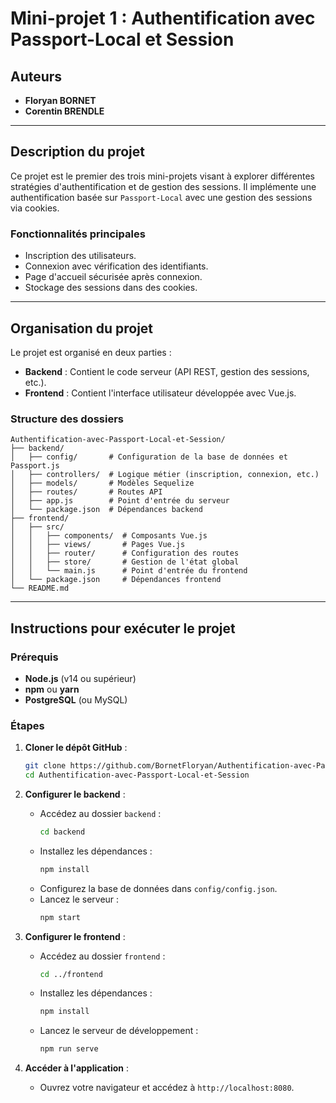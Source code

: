 
# Mini-projet 1 : Authentification avec Passport-Local et Session

## Auteurs
- **Floryan BORNET**
- **Corentin BRENDLE**

---

## Description du projet
Ce projet est le premier des trois mini-projets visant à explorer différentes stratégies d'authentification et de gestion des sessions. Il implémente une authentification basée sur `Passport-Local` avec une gestion des sessions via cookies.

### Fonctionnalités principales
- Inscription des utilisateurs.
- Connexion avec vérification des identifiants.
- Page d'accueil sécurisée après connexion.
- Stockage des sessions dans des cookies.

---

## Organisation du projet
Le projet est organisé en deux parties :
- **Backend** : Contient le code serveur (API REST, gestion des sessions, etc.).
- **Frontend** : Contient l'interface utilisateur développée avec Vue.js.

### Structure des dossiers
```
Authentification-avec-Passport-Local-et-Session/
├── backend/
│   ├── config/       # Configuration de la base de données et Passport.js
│   ├── controllers/  # Logique métier (inscription, connexion, etc.)
│   ├── models/       # Modèles Sequelize
│   ├── routes/       # Routes API
│   ├── app.js        # Point d'entrée du serveur
│   └── package.json  # Dépendances backend
├── frontend/
│   ├── src/
│   │   ├── components/  # Composants Vue.js
│   │   ├── views/       # Pages Vue.js
│   │   ├── router/      # Configuration des routes
│   │   ├── store/       # Gestion de l'état global
│   │   └── main.js      # Point d'entrée du frontend
│   └── package.json     # Dépendances frontend
└── README.md
```

---

## Instructions pour exécuter le projet

### Prérequis
- **Node.js** (v14 ou supérieur)
- **npm** ou **yarn**
- **PostgreSQL** (ou MySQL)

### Étapes
1. **Cloner le dépôt GitHub** :
   ```bash
   git clone https://github.com/BornetFloryan/Authentification-avec-Passport-Local-et-Session.git
   cd Authentification-avec-Passport-Local-et-Session
   ```

2. **Configurer le backend** :
   - Accédez au dossier `backend` :
     ```bash
     cd backend
     ```
   - Installez les dépendances :
     ```bash
     npm install
     ```
   - Configurez la base de données dans `config/config.json`.
   - Lancez le serveur :
     ```bash
     npm start
     ```

3. **Configurer le frontend** :
   - Accédez au dossier `frontend` :
     ```bash
     cd ../frontend
     ```
   - Installez les dépendances :
     ```bash
     npm install
     ```
   - Lancez le serveur de développement :
     ```bash
     npm run serve
     ```

4. **Accéder à l'application** :
   - Ouvrez votre navigateur et accédez à `http://localhost:8080`.
